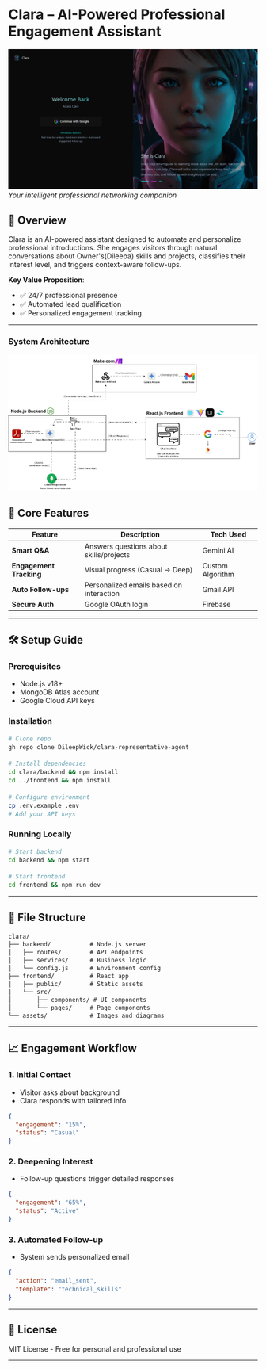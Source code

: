 # Clara – AI-Powered Professional Engagement Assistant

![Clara Banner](./images/clara.png)  
*Your intelligent professional networking companion*

## 🌟 Overview

Clara is an AI-powered assistant designed to automate and personalize professional introductions. She engages visitors through natural conversations about Owner's(Dileepa) skills and projects, classifies their interest level, and triggers context-aware follow-ups.

**Key Value Proposition**:  
- ✅ 24/7 professional presence  
- ✅ Automated lead qualification  
- ✅ Personalized engagement tracking  

---

### System Architecture

![Component Diagram](./images/component_diagram.jpg)  

## 🚀 Core Features

| Feature              | Description                                    | Tech Used         |
|----------------------|------------------------------------------------|-------------------|
| **Smart Q&A**        | Answers questions about skills/projects        | Gemini AI         |
| **Engagement Tracking** | Visual progress (Casual → Deep)             | Custom Algorithm  |
| **Auto Follow-ups**  | Personalized emails based on interaction       | Gmail API         |
| **Secure Auth**      | Google OAuth login                            | Firebase          |

---

## 🛠️ Setup Guide

### Prerequisites
- Node.js v18+
- MongoDB Atlas account
- Google Cloud API keys

### Installation
```bash
# Clone repo
gh repo clone DileepWick/clara-representative-agent

# Install dependencies
cd clara/backend && npm install
cd ../frontend && npm install

# Configure environment
cp .env.example .env
# Add your API keys
```

### Running Locally
```bash
# Start backend
cd backend && npm start

# Start frontend
cd frontend && npm run dev
```

---

## 📂 File Structure
```
clara/
├── backend/           # Node.js server
│   ├── routes/        # API endpoints
│   ├── services/      # Business logic
│   └── config.js      # Environment config
├── frontend/          # React app
│   ├── public/        # Static assets
│   └── src/
│       ├── components/ # UI components
│       └── pages/     # Page components
└── assets/            # Images and diagrams
```

---

## 📈 Engagement Workflow

### 1. Initial Contact
- Visitor asks about background
- Clara responds with tailored info
```json
{
  "engagement": "15%",
  "status": "Casual"
}
```

### 2. Deepening Interest
- Follow-up questions trigger detailed responses
```json
{
  "engagement": "65%",
  "status": "Active"
}
```

### 3. Automated Follow-up
- System sends personalized email
```json
{
  "action": "email_sent",
  "template": "technical_skills"
}
```

---

## 📜 License
MIT License - Free for personal and professional use

---
